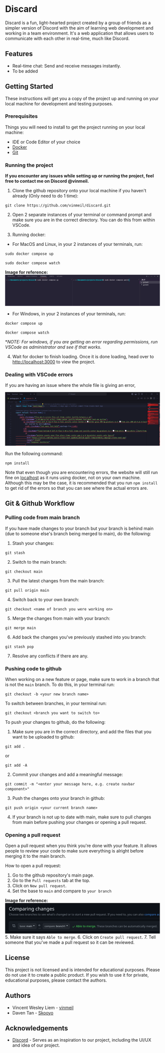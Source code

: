 # Discard

Discard is a fun, light-hearted project created by a group of friends as a simpler version of Discord with the aim of learning web development and working in a team environment. It's a web application that allows users to communicate with each other in real-time, much like Discord.

## Features

- Real-time chat: Send and receive messages instantly.
- To be added

## Getting Started

These instructions will get you a copy of the project up and running on your local machine for development and testing purposes.

### Prerequisites

Things you will need to install to get the project running on your local machine:
- IDE or Code Editor of your choice
- [Docker](https://www.docker.com/products/docker-desktop/)
- [Git](https://git-scm.com/book/en/v2/Getting-Started-Installing-Git)

### Running the project


**If you encounter any issues while setting up or running the project, feel free to contact me on Discord @vinmeil.**

1. Clone the github repository onto your local machine if you haven't already (Only need to do 1 time):
```
git clone https://github.com/vinmeil/discard.git
```

2. Open 2 separate instances of your terminal or command prompt and make sure you are in the correct directory. You can do this from within VSCode.

3. Running docker:
- For MacOS and Linux, in your 2 instances of your terminals, run:
```
sudo docker compose up
```
```
sudo docker compose watch
```

**Image for reference:**
![Running docker in terminal](mdassets/dockerterminal.png)

- For Windows, in your 2 instances of your terminals, run:
```
docker compose up
```
```
docker compose watch
```

**NOTE: For windows, if you are getting an error regarding permissions, run VSCode as administrator and see if that works.*

4. Wait for docker to finish loading. Once it is done loading, head over to [http://localhost:3000](http://localhost:3000) to view the project.

### Dealing with VSCode errors

If you are having an issue where the whole file is giving an error,

![alt text](mdassets/vscodeErrorimage.png)

Run the following command:
```
npm install
```

Note that even though you are encountering errors, the website will still run fine on [localhost](http://localhost:3000) as it runs using docker, not on your own machine. Although this may be the case, it is recommended that you run `npm install` to get rid of the errors so that you can see where the actual errors are.

## Git & Github Workflow

### Pulling code from main branch

If you have made changes to your branch but your branch is behind main (due to someone else's branch being merged to main), do the following:

1. Stash your changes:
```
git stash
```

2. Switch to the main branch:
```
git checkout main
```

3. Pull the latest changes from the main branch:
```
git pull origin main
```

4. Switch back to your own branch:
```
git checkout <name of branch you were working on>
```

5. Merge the changes from main with your branch:
```
git merge main
```

6. Add back the changes you've previously stashed into you branch:
```
git stash pop
```

7. Resolve any conflicts if there are any.

### Pushing code to github

When working on a new feature or page, make sure to work in a branch that is not the `main` branch. To do this, in your terminal run:
```
git checkout -b <your new branch name>
```

To switch between branches, in your terminal run:
```
git checkout <branch you want to switch to>
```

To push your changes to github, do the following:
1. Make sure you are in the correct directory, and add the files that you want to be uploaded to github:
```
git add .
```
or
```
git add -A
```

2. Commit your changes and add a meaningful message:
```
git commit -m "<enter your message here, e.g. create navbar component>"
```

3. Push the changes onto your branch in github:
```
git push origin <your current branch name>
```

4. If your branch is not up to date with main, make sure to pull changes from main before pushing your changes or opening a pull request.

### Opening a pull request

Open a pull request when you think you're done with your feature. It allows people to review your code to make sure everything is alright before merging it to the main branch.

How to open a pull request:

1. Go to the github repository's main page.
2. Go to the `Pull requests` tab at the top.
3. Click on `New pull request`.
4. Set the base to `main` and compare to `your branch`

**Image for reference:**
![alt text](mdassets/primage.png)
5. Make sure it says `Able to merge`.
6. Click on `Create pull request`.
7. Tell someone that you've made a pull request so it can be reviewed.

## License

This project is not licensed and is intended for educational purposes. Please do not use it to create a public product. If you wish to use it for private, educational purposes, please contact the authors.

## Authors
- Vincent Wesley Liem - [vinmeil](https://github.com/vinmeil)
- Daven Tan - [Skooyo](https://github.com/Skooyo)

## Acknowledgements
- [Discord](https://discord.com/) - Serves as an inspiration to our project, including the UI/UX and idea of our project.

